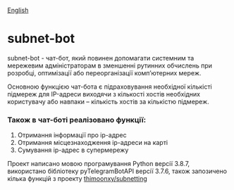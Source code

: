 [English](./README.md)

# subnet-bot
subnet-bot - чат-бот, який повинен допомагати системним та мережевим адміністраторам в зменшенні рутинних обчислень при розробці, оптимізації або переорганізації комп’ютерних мереж.

Основною функцією чат-бота є підраховування необхідної кількісті підмереж для IP-адреси виходячи з кількості хостів необхідних користувачу або навпаки – кількість хостів за кількістю підмереж.

### Також в чат-боті реалізовано функції:
1.	Отримання інформації про ip-адрес
2.	Отримання місцезнаходження ip-адреси на карті
3.	Сумування ip-адрес в супермережу

Проект написано мовою програмування Python версії 3.8.7, використано бібліотеку pyTelegramBotAPI версії 3.7.6, також запозичено кілька функцій з проекту [thimoonxy/subnetting](https://github.com/thimoonxy/subnetting)